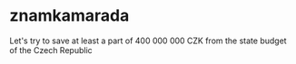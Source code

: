 # znamkamarada
Let's try to save at least a part of 400 000 000 CZK from the state budget of the Czech Republic
